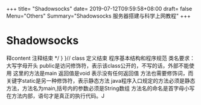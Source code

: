 +++
title= "Shadowsocks"
date= 2019-07-12T09:59:58+08:00
draft= false
Menu="Others"
Summary="Shadowsocks 服务器搭建与科学上网教程"
+++

# Shadowsocks

释content 注释结束 */ } }// class 定义结束 程序基本结构和程序规范 类名要求： 大写字母开头 public是访问修饰符，表示该class公开的，不写的话，外部不能使用 这里的方法是main 返回值是void 表示没有任何返回值 方法也需要修饰词，而关键字static是另一种修饰符，表示静态方法 java程序入口规定的方法必须是静态方法，方法名为main,括号内的参数必须是String数组 方法名的命名是首字母小写 在方法内部，语句才是真正的执行代码。J